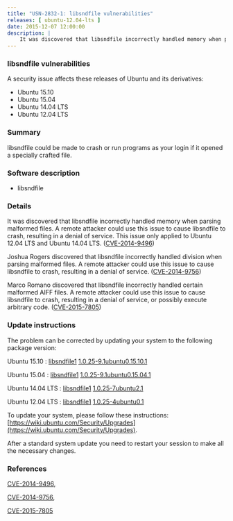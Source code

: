 ```yaml
---
title: "USN-2832-1: libsndfile vulnerabilities"
releases: [ ubuntu-12.04-lts ]
date: 2015-12-07 12:00:00
description: |
    It was discovered that libsndfile incorrectly handled memory when parsing malformed files. A remote attacker could use this issue to cause libsndfile to crash, resulting in a denial of service. This issue only applied to Ubuntu 12.04 LTS and Ubuntu 14.04 LTS. ([CVE-2014-9496](http://people.ubuntu.com/~ubuntu-security/cve/CVE-2014-9496))
--- 
```

 
### libsndfile vulnerabilities

A security issue affects these releases of Ubuntu and its derivatives:

* Ubuntu 15.10
* Ubuntu 15.04
* Ubuntu 14.04 LTS
* Ubuntu 12.04 LTS

### Summary

libsndfile could be made to crash or run programs as your login if it opened a specially crafted file.

### Software description

* libsndfile 

### Details

It was discovered that libsndfile incorrectly handled memory when parsing malformed files. A remote attacker could use this issue to cause libsndfile to crash, resulting in a denial of service. This issue only applied to Ubuntu 12.04 LTS and Ubuntu 14.04 LTS. ([CVE-2014-9496](http://people.ubuntu.com/~ubuntu-security/cve/CVE-2014-9496))

Joshua Rogers discovered that libsndfile incorrectly handled division when parsing malformed files. A remote attacker could use this issue to cause libsndfile to crash, resulting in a denial of service. ([CVE-2014-9756](http://people.ubuntu.com/~ubuntu-security/cve/CVE-2014-9756))

Marco Romano discovered that libsndfile incorrectly handled certain malformed AIFF files. A remote attacker could use this issue to cause libsndfile to crash, resulting in a denial of service, or possibly execute arbitrary code. ([CVE-2015-7805](http://people.ubuntu.com/~ubuntu-security/cve/CVE-2015-7805)) 

### Update instructions

The problem can be corrected by updating your system to the following package version:

Ubuntu 15.10
 : [libsndfile1](https://launchpad.net/ubuntu/+source/libsndfile) <span> [1.0.25-9.1ubuntu0.15.10.1](https://launchpad.net/ubuntu/+source/libsndfile/1.0.25-9.1ubuntu0.15.10.1) </span> 

Ubuntu 15.04
 : [libsndfile1](https://launchpad.net/ubuntu/+source/libsndfile) <span> [1.0.25-9.1ubuntu0.15.04.1](https://launchpad.net/ubuntu/+source/libsndfile/1.0.25-9.1ubuntu0.15.04.1) </span> 

Ubuntu 14.04 LTS
 : [libsndfile1](https://launchpad.net/ubuntu/+source/libsndfile) <span> [1.0.25-7ubuntu2.1](https://launchpad.net/ubuntu/+source/libsndfile/1.0.25-7ubuntu2.1) </span> 

Ubuntu 12.04 LTS
 : [libsndfile1](https://launchpad.net/ubuntu/+source/libsndfile) <span> [1.0.25-4ubuntu0.1](https://launchpad.net/ubuntu/+source/libsndfile/1.0.25-4ubuntu0.1) </span> 

To update your system, please follow these instructions: [https://wiki.ubuntu.com/Security/Upgrades](https://wiki.ubuntu.com/Security/Upgrades).

After a standard system update you need to restart your session to make all the necessary changes. 

### References

 [CVE-2014-9496](http://people.ubuntu.com/~ubuntu-security/cve/CVE-2014-9496), 

 [CVE-2014-9756](http://people.ubuntu.com/~ubuntu-security/cve/CVE-2014-9756), 

 [CVE-2015-7805](http://people.ubuntu.com/~ubuntu-security/cve/CVE-2015-7805)
 
